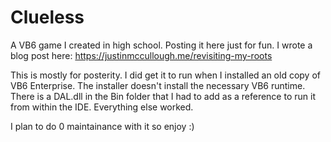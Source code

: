 # Clueless
A VB6 game I created in high school. Posting it here just for fun. I wrote a blog post here: https://justinmccullough.me/revisiting-my-roots

This is mostly for posterity. I did get it to run when I installed an old copy of VB6 Enterprise. The installer doesn't install the necessary VB6 runtime. There is a DAL.dll in the Bin folder that I had to add as a reference to run it from within the IDE. Everything else worked.

I plan to do 0 maintainance with it so enjoy :)


